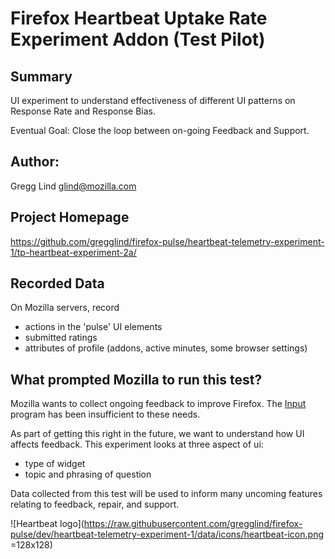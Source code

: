 Firefox Heartbeat Uptake Rate Experiment Addon (Test Pilot)
=========================================================

## Summary

UI experiment to understand effectiveness of different UI patterns on Response Rate and Response Bias.

Eventual Goal:  Close the loop between on-going Feedback and Support.

## Author:

Gregg Lind <glind@mozilla.com>

## Project Homepage

https://github.com/gregglind/firefox-pulse/heartbeat-telemetry-experiment-1/tp-heartbeat-experiment-2a/

## Recorded Data

On Mozilla servers, record
- actions in the 'pulse' UI elements
- submitted ratings
- attributes of profile (addons, active minutes, some browser settings)

## What prompted Mozilla to run this test?

Mozilla wants to collect ongoing feedback to improve Firefox.  The
[Input](https://input.mozilla.org/en-US/feedback) program has been insufficient to these needs.

As part of getting this right in the future, we want to understand how UI affects feedback.  This experiment looks at three aspect of ui:

- type of widget
- topic and phrasing of question

Data collected from this test will be used to inform many uncoming features relating to feedback, repair, and support.


![Heartbeat logo](https://raw.githubusercontent.com/gregglind/firefox-pulse/dev/heartbeat-telemetry-experiment-1/data/icons/heartbeat-icon.png =128x128)

